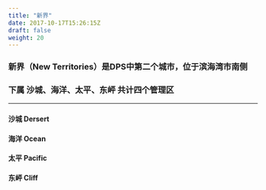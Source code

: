```yaml
---
title: "新界"
date: 2017-10-17T15:26:15Z
draft: false
weight: 20
---
```


### 新界（New Territories）是DPS中第二个城市，位于滨海湾市南侧
### 下属 沙城、海洋、太平、东岼 共计四个管理区

---

#### 沙城 Dersert
#### 海洋 Ocean
#### 太平 Pacific
#### 东岼 Cliff